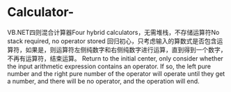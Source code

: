# Calculator-
VB.NET四则混合计算器Four hybrid calculators，无需堆栈，不存储运算符No stack required, no operator stored
回归初心，只考虑输入的算数式是否包含运算符，如果是，则运算符左侧纯数字和右侧纯数字进行运算，直到得到一个数字，不再有运算符，结束运算。
Return to the initial center, 
only consider whether the input arithmetic expression contains an operator. 
If so, the left pure number and the right pure number of the operator will operate until they get a number, 
and there will be no operator, 
and the operation will end.
